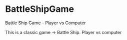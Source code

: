 # BattleShipGame
Battle Ship Game - Player vs Computer

This is a classic game -> Battle Ship. Player vs computer
